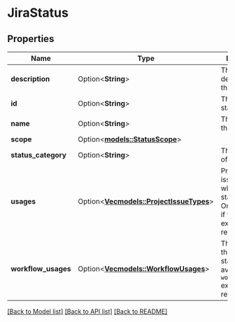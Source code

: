 # JiraStatus

## Properties

Name | Type | Description | Notes
------------ | ------------- | ------------- | -------------
**description** | Option<**String**> | The description of the status. | [optional]
**id** | Option<**String**> | The ID of the status. | [optional]
**name** | Option<**String**> | The name of the status. | [optional]
**scope** | Option<[**models::StatusScope**](StatusScope.md)> |  | [optional]
**status_category** | Option<**String**> | The category of the status. | [optional]
**usages** | Option<[**Vec<models::ProjectIssueTypes>**](ProjectIssueTypes.md)> | Projects and issue types where the status is used. Only available if the `usages` expand is requested. | [optional]
**workflow_usages** | Option<[**Vec<models::WorkflowUsages>**](WorkflowUsages.md)> | The workflows that use this status. Only available if the `workflowUsages` expand is requested. | [optional]

[[Back to Model list]](../README.md#documentation-for-models) [[Back to API list]](../README.md#documentation-for-api-endpoints) [[Back to README]](../README.md)


